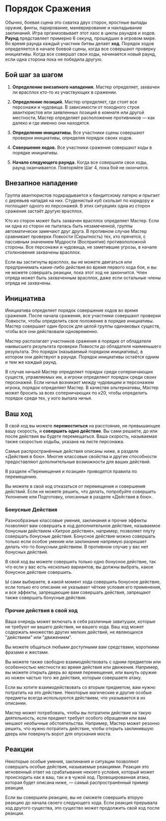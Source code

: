 # Порядок Сражения

Обычно, боевая сцена это схватка двух сторон, яростные выпады оружия, финты, парирование, маневрирование и накладывание заклинаний. Игра организовывает этот хаос в циклы раундов и ходов. **Раунд** представляет примерно 6 секунд, прошедших в игровом мире. Во время раунда каждый участник битвы делает **ход**. Порядок ходов определяется в начале боевой сцены, когда все совершают проверку инициативы. Когда все совершат свои ходы, начинается новый раунд, если одна сторона пока не победила другую.

## Бой шаг за шагом

1. **Определение внезапного нападения.** Мастер определяет, захвачен ли врасплох кто-то из участвующих в сражении.

2. **Определение позиций.** Мастер определяет, где стоят все персонажи и чудовища. В зависимости от походного строя авантюристов или заявленных позиций в комнате или другой местности, Мастер определяет расположение противников — как далеко и где именно они находятся.

3. **Определение инициативы.** Все участники сцены совершают проверки инициативы, определяя порядок своих ходов.

4. **Совершение ходов.** Все участники сражения совершают ходы в порядке инициативы.

5. **Начало следующего раунда.** Когда все совершили свои ходы, раунд оканчивается. Повторяйте Шаг 4, пока бой не окончится.

## Внезапное нападение

Группа авантюристов подкрадывается к бандитскому лагерю и прыгает с деревьев нападая на них. Студенистый куб скользит по коридору и поглощает одного из персонажей. В этих ситуациях одна из сторон сражения застаёт другую врасплох.

Кто из сторон может быть захвачен врасплох определяет Мастер. Если ни одна из сторон не пыталась быть незамеченной, группы автоматически замечают друг друга. В противном случае Мастер сравнивает проверки Ловкости (Скрытность) тех, кто прячется, с пассивным значением Мудрости (Восприятие) противоположной стороны. Все персонажи и чудовища, не заметившие угрозы, в начале столкновения захвачены врасплох.

Если вы застигнуты врасплох, вы не можете двигаться или предпринимать какие-либо действия во время первого хода боя, и вы не можете совершать реакции, пока этот ход не закончится. Член отряда может быть захваченным врасплох, даже если остальные члены отряда не захвачены.

## Инициатива

Инициатива определяет порядок совершения ходов во время сражения. После начала сражения, все участники совершают проверки Ловкости, чтобы определить свое положение в порядке инициативы. Мастер совершает один бросок для целой группы одинаковых существ, чтобы все они действовали одновременно.

Мастер располагает участников сражения в порядке от обладателя наивысшего результата проверки Ловкости до обладателя наименьшего результата. Это порядок (называемый порядком инициативы), в котором они действуют в раунде. Порядок инициативы остаётся одним и тем же каждый раунд.

В случае ничьей Мастер определяет порядок среди соперничающих существ, управляемых им, а игроки определяют порядок среди своих персонажей. Если ничья возникает между чудовищем и персонажем игрока, порядок определяет Мастер. В качестве альтернативы, Мастер может бросить за всех соперничающих по к20, чтобы определить порядок среди тех, у кого выпала ничья.

## Ваш ход

В свой ход вы можете **переместиться** на расстояние, не превышающее вашу скорость, и **совершить одно действие**. Вы сами решаете, до или после действия вы будете перемещаться. Ваша скорость, называемая также скоростью ходьбы, указана на листе персонажа.

Самые распространённые действия описаны ниже, в разделе «Действия в бою». Многие классовые свойства и другие способности предоставляют дополнительные возможности для ваших действий.

В разделе «Перемещения и позиция» приводятся правила по перемещению.

Вы можете в свой ход отказаться от перемещения и совершения действий. Если не можете решить, что делать, попробуйте совершить Уклонение или Подготовку, описанные в разделе «Действия в бою».

### Бонусные Действия

Разнообразные классовые умения, заклинания и прочие эффекты позволяют вам совершать в ход дополнительное действие, называемое бонусным действием «Хитрое действие», например, позволяет плуту совершать бонусные действия. Бонусное действие можно совершать только если особое умение или заклинание напрямую разрешает делать что-то бонусным действием. В противном случае у вас нет бонусных действий.

В свой ход вы можете совершить только одно бонусное действие, так что если у вас есть несколько вариантов, вы должны выбрать, какое бонусное действие совершить.

Ы сами выбираете, в какой момент хода совершить бонусное действие, если только его описание не указывает чёткие условия его применения, и все эффекты, запрещающие вам совершать действия, запрещают также совершать бонусные действия.

###  Прочие действия в свой ход 

Ваша очередь может включать в себя различные завитушки, которые не требуют ни вашего действия, ни вашего хода. Ваш ход может содержать множество других мелких действий, не являющихся "действием" или "движением".

Вы можете общаться любыми доступными вам средствами, короткими фразами и жестами.

Вы можете также свободно взаимодействовать с одним предметом или особенностью местности во время действия или движения. Например, вы можете открыть дверь во время перемещения, или вынуть оружие из ножен частью того же действия, которым совершаете атаку.

Если вы хотите взаимодействовать со вторым предметом, вам нужно потратить на это действие. Некоторые магические и другие особые предметы всегда используются действием, что указывается в их описании.

Мастер может потребовать, чтобы вы потратили действие на такую деятельность, если предмет требует особого обращения или вам мешают необычные обстоятельства. Например, Мастер может резонно решить, что нужно потратить действие, чтобы открыть заклинившую дверь или повернуть ворот для опускания моста.

## Реакции

Некоторые особые умения, заклинания и ситуации позволяют совершать особые действия, называемые реакциями. Реакция это мгновенный ответ на срабатывание некоего условия, который может происходить как в ваш, так и в чужой ход. Провоцированная атака, которая будет описана ниже, — самый распространённый пример реакции.

Если вы совершили реакцию, вы не сможете совершить вторую реакцию до начала своего следующего хода. Если реакция прерывала ход другого существа, это существо может продолжить свой ход после реакции.